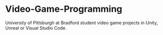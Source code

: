 # Video-Game-Programming
 University of Pittsburgh at Bradford student video game projects in Unity, Unreal or Visual Studio Code.
